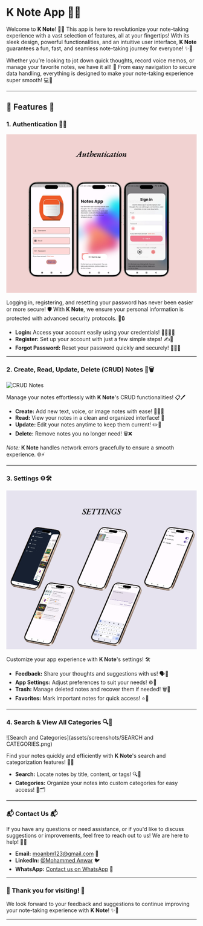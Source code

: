 # **K Note App** 📝✨

Welcome to **K Note**! 🌟📝 This app is here to revolutionize your note-taking experience with a vast selection of features, all at your fingertips! With its sleek design, powerful functionalities, and an intuitive user interface, **K Note** guarantees a fun, fast, and seamless note-taking journey for everyone! ✨🚀

Whether you’re looking to jot down quick thoughts, record voice memos, or manage your favorite notes, we have it all! 🌟 From easy navigation to secure data handling, everything is designed to make your note-taking experience super smooth! 💻📱

---

## **🌟 Features 🌟**

### 1. **Authentication 🔐🔑**
![Authentication](assets/screenshots/Authentication.png)

Logging in, registering, and resetting your password has never been easier or more secure! 🛡️ With **K Note**, we ensure your personal information is protected with advanced security protocols. 🏦🔒

- **Login:** Access your account easily using your credentials! 👨‍💻👩‍💻
- **Register:** Set up your account with just a few simple steps! ✍️📲
- **Forgot Password:** Reset your password quickly and securely! 🔑🧑‍💻

---

### 2. **Create, Read, Update, Delete (CRUD) Notes 📝🗑️**
![CRUD Notes](assets/screenshots/CRUD.png)

Manage your notes effortlessly with **K Note**'s CRUD functionalities! 📋🖊️

- **Create:** Add new text, voice, or image notes with ease! 📝🎤📸
- **Read:** View your notes in a clean and organized interface! 📖
- **Update:** Edit your notes anytime to keep them current! ✏️🔄
- **Delete:** Remove notes you no longer need! 🗑️❌

*Note:* **K Note** handles network errors gracefully to ensure a smooth experience. 🌐⚡

---

### 3. **Settings ⚙️🛠️**
![Settings](assets/screenshots/SETTINGS.png)

Customize your app experience with **K Note**'s settings! 🛠️

- **Feedback:** Share your thoughts and suggestions with us! 🗣️💬
- **App Settings:** Adjust preferences to suit your needs! ⚙️🔧
- **Trash:** Manage deleted notes and recover them if needed! 🗑️🔄
- **Favorites:** Mark important notes for quick access! ⭐📌

---

### 4. **Search & View All Categories 🔍📂**
![Search and Categories](assets/screenshots/SEARCH and CATEGORIES.png)

Find your notes quickly and efficiently with **K Note**'s search and categorization features! 🔎📂

- **Search:** Locate notes by title, content, or tags! 🔍📝
- **Categories:** Organize your notes into custom categories for easy access! 📂🗂️

---


### **📬 Contact Us 📬**
If you have any questions or need assistance, or if you'd like to discuss suggestions or improvements, feel free to reach out to us! We are here to help! 🤗💬

- **Email:** moanbm123@gmail.com 📧
- **LinkedIn:** [@Mohammed Anwar](https://www.linkedin.com/in/mohammad-anwar-bin-muslim-50102725b/) 🐦
- **WhatsApp:** [Contact us on WhatsApp](https://wa.me/+917411440342) 📱

---

### **🌟 Thank you for visiting! 🌟**

We look forward to your feedback and suggestions to continue improving your note-taking experience with **K Note**! ✨💬

--- 
